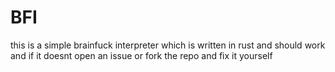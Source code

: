 # BFI

this is a simple brainfuck interpreter which is written in rust and should work and if it doesnt open an issue or fork the repo and fix it yourself
